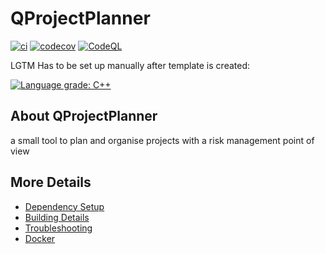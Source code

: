 # QProjectPlanner

[![ci](https://github.com/julienlopez/QProjectPlanner/actions/workflows/ci.yml/badge.svg)](https://github.com/julienlopez/QProjectPlanner/actions/workflows/ci.yml)
[![codecov](https://codecov.io/gh/julienlopez/QProjectPlanner/branch/main/graph/badge.svg)](https://codecov.io/gh/julienlopez/QProjectPlanner)
[![CodeQL](https://github.com/julienlopez/QProjectPlanner/actions/workflows/codeql-analysis.yml/badge.svg)](https://github.com/julienlopez/QProjectPlanner/actions/workflows/codeql-analysis.yml)

LGTM Has to be set up manually after template is created:

[![Language grade: C++](https://img.shields.io/lgtm/grade/cpp/github/julienlopez/QProjectPlanner)](https://lgtm.com/projects/g/julienlopez/QProjectPlanner/context:cpp)

## About QProjectPlanner
a small tool to plan and organise projects with a risk management point of view


## More Details

 * [Dependency Setup](README_dependencies.md)
 * [Building Details](README_building.md)
 * [Troubleshooting](README_troubleshooting.md)
 * [Docker](README_docker.md)
